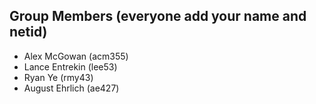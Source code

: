 ## Group Members (everyone add your name and netid)
- Alex McGowan (acm355)
- Lance Entrekin (lee53)
- Ryan Ye (rmy43)
- August Ehrlich (ae427)
